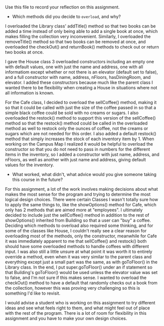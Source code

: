 Use this file to record your reflection on this assignment.

- Which methods did you decide to `overload`, and why?


I overloaded the Library class' addTitle() method so that two books can be added a time instead of only being able to add a single book at once,
which makes filling the collection very inconvenient. Similarly, I overloaded the removeTitle() method so that two books can be removed at once, and overloaded the checkOut() and returnBook() methods to check out or return two books at once.

I gave the House class 3 overloaded constructors including an empty one with default values, one with just the name and address, one with all informatiom except whether or not there is an elevator (default set to false), and a full constructor with name, address, nFloors, hasDiningRoom, and elevator. I added these constructors because much like the parent class I wanted there to be flexibility when creating a House in situations where not all information is known.

For the Cafe class, I decided to overload the sellCoffee() method, making it so that it could be called with just the size of the coffee passed in so that a simple black coffee could be sold with no creams or sugars.
I also overloaded the restock() method to support this version of the sellCoffee() method so that the restock() method could be called in the overloaded method as well to restock only the ounces of coffee, not the creams or sugars which are not needed for this order.
I also added a default restock() method that simply increases the stock of each inventory item by 1.
When working on the Campus Map I realized it would be helpful to overload the constructor so that you do not need to pass in numbers for the different
items in the inventory, so I added a constructor with just name, address, and nFloors, as well as another with just name and address, giving default values for the inventory.

- What worked, what didn't, what advice would you give someone taking this course in the future?

For this assignment, a lot of the work involves making decisions about what makes the most sense for the program and trying to determine
the most logical design choices. There were certain Classes I wasn't totally sure how to apply the same things to, like the showOptions() 
method for Cafe, which only has 2 methods that are aimed more at "employees". I ultimately decided to include just the sellCoffee() method in 
addition to the rest of showOptions() inherited from Building so that a user can "buy" a coffee.
Deciding which methods to overload also required some thinking, and for some of the classes like House, I couldn't really see a clear reason
for overloading most of the methods, only the constructor, meanwhile for Cafe it was immediately apparent to me that sellCoffee() and restock()
both should have some overloaded methods to handle coffees with different input.
I was also still a little unsure at what point it was worth it to entirely override a method, even when it was very similar to the parent class and everything except just a small part was the same, as with goToFloor() in the Library class. In the end, I put super.goToFloor() under an if statement so that Building's goToFloor() would be used unless the elevator value was set to false, and I'm not sure if this makes sense.
I wanted to overload the checkOut() method to have a default that randomly checks out a book from the collection, however this was proving very
challenging so this is something I'd like to revisit.

I would advise a student who is working on this assignment to try different ideas and see what feels right to them, and what might feel out of place
with the rest of the program. There is a lot of room for flexibility in this assignment and you have to make your own design choices.
